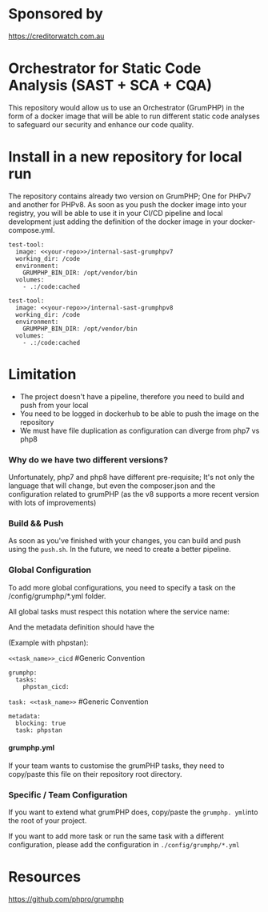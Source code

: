 # Sponsored by
https://creditorwatch.com.au

# Orchestrator for Static Code Analysis (SAST + SCA + CQA)
This repository would allow us to use an Orchestrator (GrumPHP) in the form of a docker image
that will be able to run different static code analyses to safeguard our security and enhance our code quality.

# Install in a new repository for local run
The repository contains already two version on GrumPHP; One for PHPv7 and another for PHPv8. As soon as you push 
the docker image into your registry, you will be able to use it in your CI/CD pipeline and local development just adding
the definition of the docker image in your docker-compose.yml.

```
test-tool:
  image: <<your-repo>>/internal-sast-grumphpv7
  working_dir: /code
  environment:
    GRUMPHP_BIN_DIR: /opt/vendor/bin
  volumes:
    - .:/code:cached
```

```
test-tool:
  image: <<your-repo>>/internal-sast-grumphpv8
  working_dir: /code
  environment:
    GRUMPHP_BIN_DIR: /opt/vendor/bin
  volumes:
    - .:/code:cached
```


# Limitation
- The project doesn't have a pipeline, therefore you need to build and push from your local
- You need to be logged in dockerhub to be able to push the image on the repository
- We must have file duplication as configuration can diverge from php7 vs php8

### Why do we have two different versions?
Unfortunately, php7 and php8 have different pre-requisite; It's not only the language that will change, but even the composer.json and the configuration related to
grumPHP (as the v8 supports a more recent version with lots of improvements)

### Build && Push
As soon as you've finished with your changes, you can build and push using the ```push.sh```. In the future, we need to create a better pipeline.

### Global Configuration
To add more global configurations, you need to specify a task on the /config/grumphp/*.yml folder.

All global tasks must respect this notation where the service name:


And the metadata definition should have the


(Example with phpstan):

``<<task_name>>_cicd`` #Generic Convention
```
grumphp:
  tasks:
    phpstan_cicd:
```
``task: <<task_name>>`` #Generic Convention
```      
metadata:
  blocking: true
  task: phpstan
````

#### grumphp.yml
If your team wants to customise the grumPHP tasks, they need to copy/paste this file on their repository root directory.


### Specific / Team Configuration
If you want to extend what grumPHP does, copy/paste the ``grumphp. yml``into the root of your project.

If you want to add more task or run the same task with a different configuration, please add the configuration in
``./config/grumphp/*.yml``

# Resources
https://github.com/phpro/grumphp
